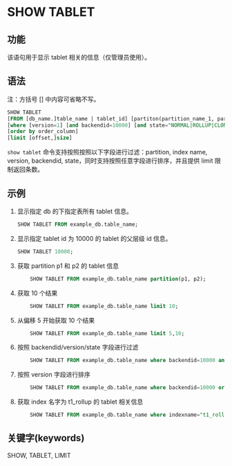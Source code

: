 # SHOW TABLET

## 功能

该语句用于显示 tablet 相关的信息（仅管理员使用）。

## 语法

注：方括号 [] 中内容可省略不写。

```sql
SHOW TABLET
[FROM [db_name.]table_name | tablet_id] [partiton(partition_name_1, partition_name_1)]
[where [version=1] [and backendid=10000] [and state="NORMAL|ROLLUP|CLONE|DECOMMISSION"]]
[order by order_column]
[limit [offset,]size]
```

`show tablet` 命令支持按照按照以下字段进行过滤：partition, index name, version, backendid,
state，同时支持按照任意字段进行排序，并且提供 limit 限制返回条数。

## 示例

1. 显示指定 db 的下指定表所有 tablet 信息。

    ```sql
    SHOW TABLET FROM example_db.table_name;
    ```

2. 显示指定 tablet id 为 10000 的 tablet 的父层级 id 信息。

    ```sql
    SHOW TABLET 10000;
    ```

3. 获取 partition p1 和 p2 的 tablet 信息

    ```sql
        SHOW TABLET FROM example_db.table_name partition(p1, p2);
    ```

4. 获取 10 个结果

    ```sql
        SHOW TABLET FROM example_db.table_name limit 10;
    ```

5. 从偏移 5 开始获取 10 个结果

    ```sql
        SHOW TABLET FROM example_db.table_name limit 5,10;
    ```

6. 按照 backendid/version/state 字段进行过滤

    ```sql
        SHOW TABLET FROM example_db.table_name where backendid=10000 and version=1 and state="NORMAL";
    ```

7. 按照 version 字段进行排序

    ```sql
        SHOW TABLET FROM example_db.table_name where backendid=10000 order by version;
    ```

8. 获取 index 名字为 t1_rollup 的 tablet 相关信息

    ```sql
        SHOW TABLET FROM example_db.table_name where indexname="t1_rollup";
    ```

## 关键字(keywords)

SHOW, TABLET, LIMIT
